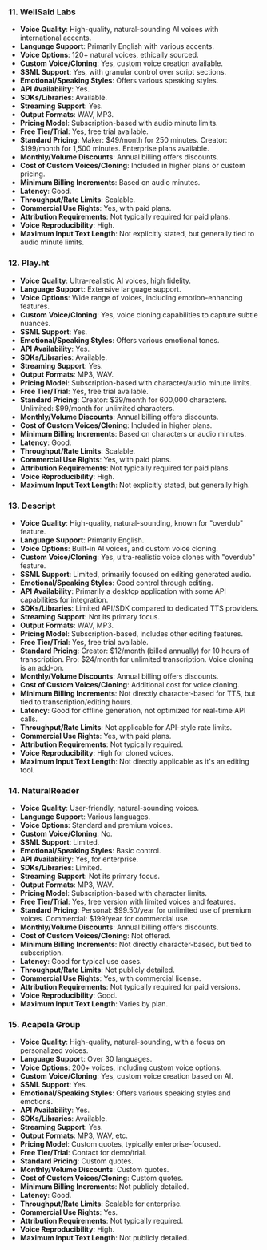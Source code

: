 
### 11. WellSaid Labs

*   **Voice Quality**: High-quality, natural-sounding AI voices with international accents.
*   **Language Support**: Primarily English with various accents.
*   **Voice Options**: 120+ natural voices, ethically sourced.
*   **Custom Voice/Cloning**: Yes, custom voice creation available.
*   **SSML Support**: Yes, with granular control over script sections.
*   **Emotional/Speaking Styles**: Offers various speaking styles.
*   **API Availability**: Yes.
*   **SDKs/Libraries**: Available.
*   **Streaming Support**: Yes.
*   **Output Formats**: WAV, MP3.
*   **Pricing Model**: Subscription-based with audio minute limits.
*   **Free Tier/Trial**: Yes, free trial available.
*   **Standard Pricing**: Maker: $49/month for 250 minutes. Creator: $199/month for 1,500 minutes. Enterprise plans available.
*   **Monthly/Volume Discounts**: Annual billing offers discounts.
*   **Cost of Custom Voices/Cloning**: Included in higher plans or custom pricing.
*   **Minimum Billing Increments**: Based on audio minutes.
*   **Latency**: Good.
*   **Throughput/Rate Limits**: Scalable.
*   **Commercial Use Rights**: Yes, with paid plans.
*   **Attribution Requirements**: Not typically required for paid plans.
*   **Voice Reproducibility**: High.
*   **Maximum Input Text Length**: Not explicitly stated, but generally tied to audio minute limits.

### 12. Play.ht

*   **Voice Quality**: Ultra-realistic AI voices, high fidelity.
*   **Language Support**: Extensive language support.
*   **Voice Options**: Wide range of voices, including emotion-enhancing features.
*   **Custom Voice/Cloning**: Yes, voice cloning capabilities to capture subtle nuances.
*   **SSML Support**: Yes.
*   **Emotional/Speaking Styles**: Offers various emotional tones.
*   **API Availability**: Yes.
*   **SDKs/Libraries**: Available.
*   **Streaming Support**: Yes.
*   **Output Formats**: MP3, WAV.
*   **Pricing Model**: Subscription-based with character/audio minute limits.
*   **Free Tier/Trial**: Yes, free trial available.
*   **Standard Pricing**: Creator: $39/month for 600,000 characters. Unlimited: $99/month for unlimited characters.
*   **Monthly/Volume Discounts**: Annual billing offers discounts.
*   **Cost of Custom Voices/Cloning**: Included in higher plans.
*   **Minimum Billing Increments**: Based on characters or audio minutes.
*   **Latency**: Good.
*   **Throughput/Rate Limits**: Scalable.
*   **Commercial Use Rights**: Yes, with paid plans.
*   **Attribution Requirements**: Not typically required for paid plans.
*   **Voice Reproducibility**: High.
*   **Maximum Input Text Length**: Not explicitly stated, but generally high.

### 13. Descript

*   **Voice Quality**: High-quality, natural-sounding, known for "overdub" feature.
*   **Language Support**: Primarily English.
*   **Voice Options**: Built-in AI voices, and custom voice cloning.
*   **Custom Voice/Cloning**: Yes, ultra-realistic voice clones with "overdub" feature.
*   **SSML Support**: Limited, primarily focused on editing generated audio.
*   **Emotional/Speaking Styles**: Good control through editing.
*   **API Availability**: Primarily a desktop application with some API capabilities for integration.
*   **SDKs/Libraries**: Limited API/SDK compared to dedicated TTS providers.
*   **Streaming Support**: Not its primary focus.
*   **Output Formats**: WAV, MP3.
*   **Pricing Model**: Subscription-based, includes other editing features.
*   **Free Tier/Trial**: Yes, free trial available.
*   **Standard Pricing**: Creator: $12/month (billed annually) for 10 hours of transcription. Pro: $24/month for unlimited transcription. Voice cloning is an add-on.
*   **Monthly/Volume Discounts**: Annual billing offers discounts.
*   **Cost of Custom Voices/Cloning**: Additional cost for voice cloning.
*   **Minimum Billing Increments**: Not directly character-based for TTS, but tied to transcription/editing hours.
*   **Latency**: Good for offline generation, not optimized for real-time API calls.
*   **Throughput/Rate Limits**: Not applicable for API-style rate limits.
*   **Commercial Use Rights**: Yes, with paid plans.
*   **Attribution Requirements**: Not typically required.
*   **Voice Reproducibility**: High for cloned voices.
*   **Maximum Input Text Length**: Not directly applicable as it's an editing tool.

### 14. NaturalReader

*   **Voice Quality**: User-friendly, natural-sounding voices.
*   **Language Support**: Various languages.
*   **Voice Options**: Standard and premium voices.
*   **Custom Voice/Cloning**: No.
*   **SSML Support**: Limited.
*   **Emotional/Speaking Styles**: Basic control.
*   **API Availability**: Yes, for enterprise.
*   **SDKs/Libraries**: Limited.
*   **Streaming Support**: Not its primary focus.
*   **Output Formats**: MP3, WAV.
*   **Pricing Model**: Subscription-based with character limits.
*   **Free Tier/Trial**: Yes, free version with limited voices and features.
*   **Standard Pricing**: Personal: $99.50/year for unlimited use of premium voices. Commercial: $199/year for commercial use.
*   **Monthly/Volume Discounts**: Annual billing offers discounts.
*   **Cost of Custom Voices/Cloning**: Not offered.
*   **Minimum Billing Increments**: Not directly character-based, but tied to subscription.
*   **Latency**: Good for typical use cases.
*   **Throughput/Rate Limits**: Not publicly detailed.
*   **Commercial Use Rights**: Yes, with commercial license.
*   **Attribution Requirements**: Not typically required for paid versions.
*   **Voice Reproducibility**: Good.
*   **Maximum Input Text Length**: Varies by plan.

### 15. Acapela Group

*   **Voice Quality**: High-quality, natural-sounding, with a focus on personalized voices.
*   **Language Support**: Over 30 languages.
*   **Voice Options**: 200+ voices, including custom voice options.
*   **Custom Voice/Cloning**: Yes, custom voice creation based on AI.
*   **SSML Support**: Yes.
*   **Emotional/Speaking Styles**: Offers various speaking styles and emotions.
*   **API Availability**: Yes.
*   **SDKs/Libraries**: Available.
*   **Streaming Support**: Yes.
*   **Output Formats**: MP3, WAV, etc.
*   **Pricing Model**: Custom quotes, typically enterprise-focused.
*   **Free Tier/Trial**: Contact for demo/trial.
*   **Standard Pricing**: Custom quotes.
*   **Monthly/Volume Discounts**: Custom quotes.
*   **Cost of Custom Voices/Cloning**: Custom quotes.
*   **Minimum Billing Increments**: Not publicly detailed.
*   **Latency**: Good.
*   **Throughput/Rate Limits**: Scalable for enterprise.
*   **Commercial Use Rights**: Yes.
*   **Attribution Requirements**: Not typically required.
*   **Voice Reproducibility**: High.
*   **Maximum Input Text Length**: Not publicly detailed.
